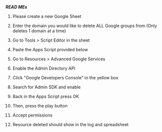 ***READ MEs***

1) Please create a new Google Sheet

2) Enter the domain you would like to delete ALL Google groups from (Only deletes 1 domain at a time)

3) Go to Tools > Script Editor in the sheet

4) Paste the Apps Script provided below

5) Go to Resources > Advanced Google Services

6) Enable the Admin Directory API

7) Click "Google Developers Console" in the yellow box

8) Search for Admin SDK and enable

9) Back in the Apps Script press OK

10) Then, press the play button

11) Accept permissions

12) Resource deleted should show in the log and spreadsheet


